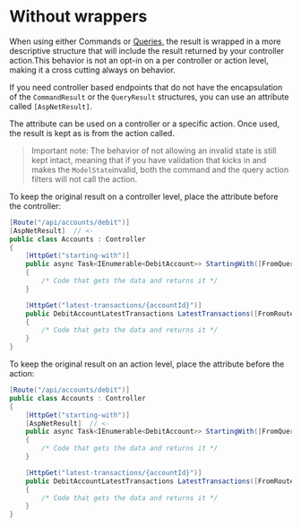 # Without wrappers

When using either Commands or [Queries](./queries.md), the result is wrapped in a more descriptive
structure that will include the result returned by your controller action.This behavior is not an
opt-in on a per controller or action level, making it a cross cutting always on behavior.

If you need controller based endpoints that do not have the encapsulation of the `CommandResult` or the
`QueryResult` structures, you can use an attribute called `[AspNetResult]`.

The attribute can be used on a controller or a specific action. Once used, the result is kept as is from
the action called.

> Important note: The behavior of not allowing an invalid state is still kept intact, meaning that if you
> have validation that kicks in and makes the `ModelState`invalid, both the command and the query action
> filters will not call the action.

To keep the original result on a controller level, place the attribute before the controller:

```csharp
[Route("/api/accounts/debit")]
[AspNetResult]  // <-
public class Accounts : Controller
{
    [HttpGet("starting-with")]
    public async Task<IEnumerable<DebitAccount>> StartingWith([FromQuery] string? filter)
    {
        /* Code that gets the data and returns it */
    }

    [HttpGet("latest-transactions/{accountId}")]
    public DebitAccountLatestTransactions LatestTransactions([FromRoute] AccountId accountId)
    {
        /* Code that gets the data and returns it */
    }
}
```

To keep the original result on an action level, place the attribute before the action:

```csharp
[Route("/api/accounts/debit")]
public class Accounts : Controller
{
    [HttpGet("starting-with")]
    [AspNetResult]  // <-
    public async Task<IEnumerable<DebitAccount>> StartingWith([FromQuery] string? filter)
    {
        /* Code that gets the data and returns it */
    }

    [HttpGet("latest-transactions/{accountId}")]
    public DebitAccountLatestTransactions LatestTransactions([FromRoute] AccountId accountId)
    {
        /* Code that gets the data and returns it */
    }
}
```
